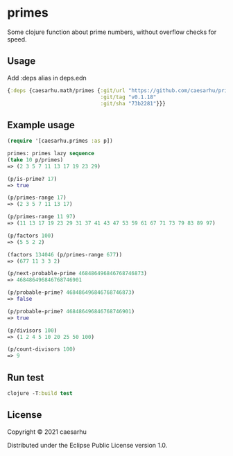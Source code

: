# primes

Some clojure function about prime numbers, without overflow checks for speed.

## Usage

Add :deps alias in deps.edn

```clojure
{:deps {caesarhu.math/primes {:git/url "https://github.com/caesarhu/primes"
                              :git/tag "v0.1.18"
                              :git/sha "73b2281"}}}
```

## Example usage

```clojure
(require '[caesarhu.primes :as p])

primes: primes lazy sequence
(take 10 p/primes)
=> (2 3 5 7 11 13 17 19 23 29)

(p/is-prime? 17)
=> true

(p/primes-range 17)
=> (2 3 5 7 11 13 17)

(p/primes-range 11 97)
=> (11 13 17 19 23 29 31 37 41 43 47 53 59 61 67 71 73 79 83 89 97)

(p/factors 100)
=> (5 5 2 2)

(factors 134046 (p/primes-range 677))
=> (677 11 3 3 2)

(p/next-probable-prime 468486496846768746873)
=> 468486496846768746901

(p/probable-prime? 468486496846768746873)
=> false

(p/probable-prime? 468486496846768746901)
=> true

(p/divisors 100)
=> (1 2 4 5 10 20 25 50 100)

(p/count-divisors 100)
=> 9
```

## Run test
```clojure
clojure -T:build test
```

## License

Copyright © 2021 caesarhu

Distributed under the Eclipse Public License version 1.0.
